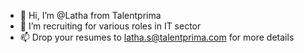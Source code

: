 - 👋 Hi, I’m @Latha from Talentprima
- 👀 I’m recruiting for various roles in IT sector
- 📫 Drop your resumes to latha.s@talentprima.com for more details

<!---
Latha-Talentprima/Latha-Talentprima is a ✨ special ✨ repository because its `README.md` (this file) appears on your GitHub profile.
You can click the Preview link to take a look at your changes.
--->
